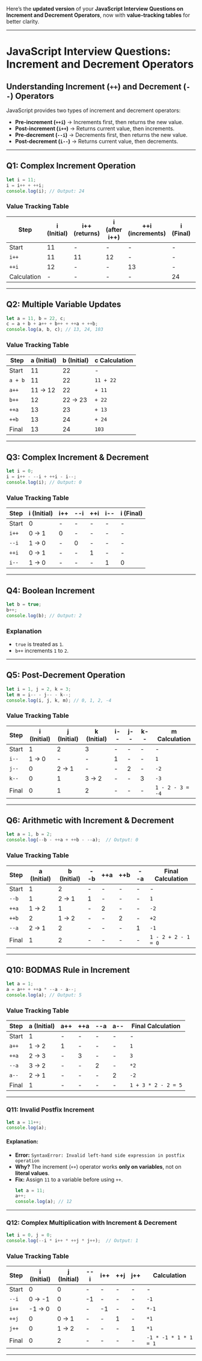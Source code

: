 Here’s the **updated version** of your **JavaScript Interview Questions on Increment and Decrement Operators**, now with **value-tracking tables** for better clarity.  

---

# **JavaScript Interview Questions: Increment and Decrement Operators**  

## **Understanding Increment (`++`) and Decrement (`--`) Operators**  
JavaScript provides two types of increment and decrement operators:  
- **Pre-increment (`++i`)** → Increments first, then returns the new value.  
- **Post-increment (`i++`)** → Returns current value, then increments.  
- **Pre-decrement (`--i`)** → Decrements first, then returns the new value.  
- **Post-decrement (`i--`)** → Returns current value, then decrements.  

---

## **Q1: Complex Increment Operation**
```js
let i = 11;
i = i++ + ++i;  
console.log(i); // Output: 24
```
### **Value Tracking Table**
| Step       | i (Initial) | i++ (returns) | i (after i++) | ++i (increments) | i (Final) | Calculation |
|------------|------------|---------------|---------------|------------------|------------|-------------|
| Start      | 11         | -             | -             | -                | -          | -           |
| `i++`      | 11         | 11            | 12            | -                | -          | -           |
| `++i`      | 12         | -             | -             | 13               | -          | -           |
| Calculation | -         | -             | -             | -                | 24         | `11 + 13` |

---

## **Q2: Multiple Variable Updates**
```js
let a = 11, b = 22, c;
c = a + b + a++ + b++ + ++a + ++b;
console.log(a, b, c); // 13, 24, 103
```
### **Value Tracking Table**
| Step       | a (Initial) | b (Initial) | c Calculation |
|------------|------------|------------|----------------------|
| Start      | 11         | 22         | - |
| `a + b`    | 11         | 22         | `11 + 22` |
| `a++`      | 11 → 12    | 22         | `+ 11` |
| `b++`      | 12         | 22 → 23    | `+ 22` |
| `++a`      | 13         | 23         | `+ 13` |
| `++b`      | 13         | 24         | `+ 24` |
| Final      | 13         | 24         | `103` |

---

## **Q3: Complex Increment & Decrement**
```js
let i = 0;
i = i++ - --i + ++i - i--;
console.log(i); // Output: 0
```
### **Value Tracking Table**
| Step       | i (Initial) | i++ | --i | ++i | i-- | i (Final) |
|------------|------------|-----|-----|-----|-----|----------|
| Start      | 0          | -   | -   | -   | -   | -        |
| `i++`      | 0 → 1      | 0   | -   | -   | -   | -        |
| `--i`      | 1 → 0      | -   | 0   | -   | -   | -        |
| `++i`      | 0 → 1      | -   | -   | 1   | -   | -        |
| `i--`      | 1 → 0      | -   | -   | -   | 1   | 0        |

---

## **Q4: Boolean Increment**
```js
let b = true;
b++;
console.log(b); // Output: 2
```
### **Explanation**
- `true` is treated as `1`.  
- `b++` increments `1` to `2`.

---

## **Q5: Post-Decrement Operation**
```js
let i = 1, j = 2, k = 3;
let m = i-- - j-- - k--;
console.log(i, j, k, m); // 0, 1, 2, -4
```
### **Value Tracking Table**
| Step   | i (Initial) | j (Initial) | k (Initial) | i-- | j-- | k-- | m Calculation |
|--------|------------|------------|------------|-----|-----|-----|---------------|
| Start  | 1          | 2          | 3          | -   | -   | -   | -             |
| `i--`  | 1 → 0      | -          | -          | 1   | -   | -   | `1`           |
| `j--`  | 0         | 2 → 1      | -          | -   | 2   | -   | `-2`          |
| `k--`  | 0         | 1         | 3 → 2      | -   | -   | 3   | `-3`          |
| Final  | 0         | 1         | 2          | -   | -   | -   | `1 - 2 - 3 = -4` |

---

## **Q6: Arithmetic with Increment & Decrement**
```js
let a = 1, b = 2;
console.log(--b - ++a + ++b - --a);  // Output: 0
```
### **Value Tracking Table**
| Step   | a (Initial) | b (Initial) | --b | ++a | ++b | --a | Final Calculation |
|--------|------------|------------|----|----|----|----|----------------|
| Start  | 1         | 2         | -  | -  | -  | -  | -              |
| `--b`  | 1         | 2 → 1     | 1  | -  | -  | -  | `1`            |
| `++a`  | 1 → 2     | 1         | -  | 2  | -  | -  | `-2`           |
| `++b`  | 2         | 1 → 2     | -  | -  | 2  | -  | `+2`           |
| `--a`  | 2 → 1     | 2         | -  | -  | -  | 1  | `-1`           |
| Final  | 1         | 2         | -  | -  | -  | -  | `1 - 2 + 2 - 1 = 0` |

---

## **Q10: BODMAS Rule in Increment**
```js
let a = 1;
a = a++ + ++a * --a - a--;
console.log(a); // Output: 5
```
### **Value Tracking Table**
| Step   | a (Initial) | a++ | ++a | --a | a-- | Final Calculation |
|--------|------------|----|----|----|----|----------------|
| Start  | 1         | -  | -  | -  | -  | -              |
| `a++`  | 1 → 2     | 1  | -  | -  | -  | `1`            |
| `++a`  | 2 → 3     | -  | 3  | -  | -  | `3`            |
| `--a`  | 3 → 2     | -  | -  | 2  | -  | `*2`           |
| `a--`  | 2 → 1     | -  | -  | -  | 2  | `-2`           |
| Final  | 1         | -  | -  | -  | -  | `1 + 3 * 2 - 2 = 5` |

---

### **Q11: Invalid Postfix Increment**
```js
let a = 11++;
console.log(a);  
```
#### **Explanation:**
- **Error:** `SyntaxError: Invalid left-hand side expression in postfix operation`
- **Why?** The increment (`++`) operator works **only on variables**, not on **literal values**.  
- **Fix:** Assign `11` to a variable before using `++`.  
  ```js
  let a = 11;
  a++;
  console.log(a); // 12
  ```

---

### **Q12: Complex Multiplication with Increment & Decrement**
```js
let i = 0, j = 0;
console.log(--i * i++ * ++j * j++);  // Output: 1
```
### **Value Tracking Table**
| Step   | i (Initial) | j (Initial) | --i | i++ | ++j | j++ | Calculation |
|--------|------------|------------|----|----|----|----|----------------|
| Start  | 0         | 0         | -  | -  | -  | -  | -              |
| `--i`  | 0 → -1    | 0         | -1 | -  | -  | -  | `-1`            |
| `i++`  | -1 → 0    | 0         | -  | -1 | -  | -  | `*-1`           |
| `++j`  | 0         | 0 → 1     | -  | -  | 1  | -  | `*1`            |
| `j++`  | 0         | 1 → 2     | -  | -  | -  | 1  | `*1`            |
| Final  | 0         | 2         | -  | -  | -  | -  | `-1 * -1 * 1 * 1 = 1` |




---